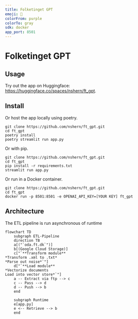 ```yaml
---
title: Folketinget GPT 
emoji: 🐳
colorFrom: purple
colorTo: gray
sdk: docker
app_port: 8501
---
```

# Folketinget GPT


## Usage 
Try out the app on Huggingface: https://huggingface.co/spaces/nshern/ft_gpt.

## Install
Or host the app locally using poetry.
```
git clone https://github.com/nshern/ft_gpt.git
cd ft_gpt
poetry install
poetry streamlit run app.py 

```
Or with pip.
```
git clone https://github.com/nshern/ft_gpt.git
cd ft_gpt
pip install -r requirements.txt
streamlit run app.py 
```
Or run in a Docker container.
```
git clone https://github.com/nshern/ft_gpt.git
cd ft_gpt
docker run -p 8501:8501 -e OPENAI_API_KEY=[YOUR KEY] ft_gpt

```

## Architecture
The ETL pipeline is run asynchronous of runtime
```mermaid
flowchart TD
    subgraph ETL-Pipeline
    direction TB
    a[("`oda.ft.dk`")]
    b[(Google Cloud Storage)]
    c["`**Transform module**
*Transform .xml to .txt*
*Parse out noise*`"]
    d["`**Load module**
*Vectorize documents
Load into vector store*`"]
    a -- Extract via ftp --> c
    c -- Pass --> d
    d -- Push --> b
    end

    subgraph Runtime
    e[app.py]
    e <-- Retrieve --> b
    end

    
    


```
